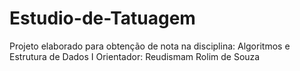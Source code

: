 # Estudio-de-Tatuagem
Projeto elaborado para obtenção de nota na disciplina: Algoritmos e Estrutura de Dados I
Orientador: Reudismam Rolim de Souza
